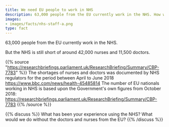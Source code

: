 ```yaml
---
title: We need EU people to work in NHS
description: 63,000 people from the EU currently work in the NHS. How will Brexit affect you?
images:
- images/facts/nhs-staff-a.png
type: fact
---
```


63,000 people from the EU currently work in the NHS.

But the NHS is still short of around 42,000 nurses and 11,500 doctors.

{{% source "https://researchbriefings.parliament.uk/ResearchBriefing/Summary/CBP-7783" %}}
The shortages of nurses and doctors was documented by NHS regulators for the period between April to June 2018
https://www.bbc.com/news/health-45485814
The number of EU nationals working in NHS is based upon the Government's own figures from October 2018:
https://researchbriefings.parliament.uk/ResearchBriefing/Summary/CBP-7783
{{% /source %}}

{{% discuss %}}
What has been your experience using the NHS? What would we do without the doctors and nurses from the EU?
{{% /discuss %}}
